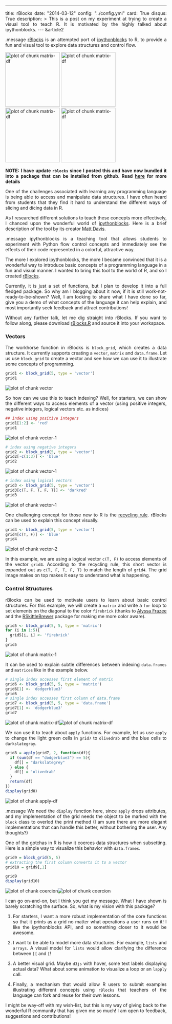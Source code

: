 ---
title: rBlocks
date: "2014-03-12"
config: "../config.yml"
card: True
disqus: True
description: >
  This is a post on my experiment at trying to create a visual tool to teach R. It is motivated by the highly talked about ipythonblocks. 
--- &article2



.message [rBlocks](rblocks.R) is an attempted port of [ipythonblocks](http://nbviewer.ipython.org/github/jiffyclub/ipythonblocks/blob/master/demos/ipythonblocks_demo.ipynb) to R, to provide a fun and visual tool to explore data structures and control flow.

<div style='display:block; margin: auto auto;'>
<img src="assets/fig/matrix-1.png" title="plot of chunk matrix-df" alt="plot of chunk matrix-df" style="display:inline" width=170px/>
<img src="assets/fig/matrix-df1.png" title="plot of chunk matrix-df" alt="plot of chunk matrix-df" style="display:inline" width=170px />
<img src="assets/fig/matrix-df2.png" title="plot of chunk matrix-df" alt="plot of chunk matrix-df" style="display:inline" width=170px />
<img src="assets/fig/apply-df.png" title="plot of chunk matrix-df" alt="plot of chunk matrix-df" style="display:inline" width=170px />
</div>

__NOTE: I have update `rblocks` since I posted this and have now bundled it into a package that can be installed from github. Read [here](../rblocks-pkg) for more details__

One of the challenges associated with learning any programming language is being able to access and manipulate data structures. I have often heard from students that they find it hard to understand the different ways of slicing and dicing data in R. 

As I researched different solutions to teach these concepts more effectively, I chanced upon the wonderful world of [ipythonblocks](http://nbviewer.ipython.org/github/jiffyclub/ipythonblocks/blob/master/demos/ipythonblocks_demo.ipynb). Here is a brief description of the tool by its creator [Matt Davis](http://penandpants.com/).

.message ipythonblocks is a teaching tool that allows students to experiment with Python flow control concepts and immediately see the effects of their code represented in a colorful, attractive way. 

The more I explored ipythonblocks, the more I became convinced that it is a wonderful way to introduce basic concepts of a programming language in a fun and visual manner. I wanted to bring this tool to the world of R, and so I created [rBlocks](rblocks.R). 

Currently, it is just a set of functions, but I plan to develop it into a full fledged package. So why am I blogging about it now, if it is still work-not-ready-to-be-shown? Well, I am looking to share what I have done so far, give you a demo of what concepts of the language it can help explain, and most importantly seek feedback and attract contributions!

Without any further talk, let me dig straight into rBlocks. If you want to follow along, please download [rBlocks.R](rblocks.R) and source it into your workspace.

### Vectors

The workhorse function in rBlocks is `block_grid`, which creates a data structure. It currently supports creating a `vector`, `matrix` and `data.frame`. Let us use `block_grid` to create a vector and see how we can use it to illustrate some concepts of programming.



```r
grid1 <- block_grid(5, type = 'vector')
grid1
```

![plot of chunk vector](assets/fig/vector.png) 

So how can we use this to teach indexing? Well, for starters, we can show the different ways to access elements of a vector (using positive integers, negative integers, logical vectors etc. as indices)


```r
## index using positive integers
grid1[1:2] <- 'red'
grid1
```

![plot of chunk vector-1](assets/fig/vector-11.png) 

```r
# index using negative integers
grid2 <- block_grid(5, type = 'vector')
grid2[-c(1:3)] <- 'blue'
grid2
```

![plot of chunk vector-1](assets/fig/vector-12.png) 

```r
# index using logical vectors
grid3 <- block_grid(5, type = 'vector')
grid3[c(T, F, T, F, T)] <- 'darkred'
grid3
```

![plot of chunk vector-1](assets/fig/vector-13.png) 

One challenging concept for those new to R is the [recycling rule](http://cran.r-project.org/doc/manuals/R-intro.html#The-recycling-rule). rBlocks can be used to explain this concept visually. 


```r
grid4 <- block_grid(5, type = 'vector')
grid4[c(T, F)] <- 'blue'
grid4
```

![plot of chunk vector-2](assets/fig/vector-2.png) 

In this example, we are using a logical vector `c(T, F)` to access elements of the vector `grid4`. According to the recycling rule, this short vector is expanded out as `c(T, F, T, F, T)` to match the length of `grid4`. The grid image makes on top makes it easy to understand what is happening.

### Control Structures

rBlocks can be used to motivate users to learn about basic control structures. For this example, we will create a `matrix` and write a `for` loop to set elements on the diagonal to the color `firebrick` (thanks to [Alyssa Frazee](alyssafrazee.com) and the [RSkittleBrewer](http://alyssafrazee.com/RSkittleBrewer.html)  package for making me more color aware).


```r
grid5 <- block_grid(5, 5, type = 'matrix')
for (i in 1:5){
  grid5[i, i] <- 'firebrick'
}
grid5
```

![plot of chunk matrix-1](assets/fig/matrix-1.png) 

It can be used to explain subtle differences between indexing `data.frames` and `matrices` like in the example below.


```r
# single index accesses first element of matrix
grid6 <- block_grid(5, 5, type = 'matrix')
grid6[1] <- 'dodgerblue3'
grid6
# single index accesses first column of data.frame
grid7 <- block_grid(5, 5, type = 'data.frame')
grid7[1] <- 'dodgerblue3'
grid7
```

<img src="assets/fig/matrix-df1.png" title="plot of chunk matrix-df" alt="plot of chunk matrix-df" style="display:inline" /><img src="assets/fig/matrix-df2.png" title="plot of chunk matrix-df" alt="plot of chunk matrix-df" style="display:inline" />

We can use it to teach about `apply` functions. For example, let us use `apply` to change the light green cells in `grid7` to `olivedrab` and the blue cells to `darkslategray`.


```r
grid8 = apply(grid7, 2, function(df){
  if (sum(df == "dodgerblue3") == 5){
    df[] = "darkslategrey"
  } else {
    df[] = 'olivedrab'
  }
  return(df)
})
display(grid8)
```

![plot of chunk apply-df](assets/fig/apply-df.png) 

.message We need the `display` function here, since `apply` drops attributes, and my implementation of the grid needs the object to be marked with the `block` class to overlod the print method (I am sure there are more elegant implementations that can handle this better, without bothering the user. Any thoughts?)

One of the gotchas in R is how it coerces data structures when subsetting. Here is a simple way to visualize this behavior with `data.frames`.


```r
grid9 = block_grid(5, 5)
# extracting the first column converts it to a vector
grid10 = grid9[,1]

grid9
display(grid10)
```

<img src="assets/fig/coercion1.png" title="plot of chunk coercion" alt="plot of chunk coercion" style="display:inline" /><img src="assets/fig/coercion2.png" title="plot of chunk coercion" alt="plot of chunk coercion" style="display:inline" />

I can go on-and-on, but I think you get my message. What I have shown is barely scratching the surface. So, what is my vision with this package? 

1. For starters, I want a more robust implementation of the core functions so that it prints as a grid no matter what operations a user runs on it! I like the ipythonblocks API, and so something closer to it would be awesome.

2. I want to be able to model more data structures. For example, `lists` and `arrays`. A visual model for `lists` would allow clarifying the difference between `[[` and `[`!

3. A better visual grid. Maybe `d3js` with hover, some text labels displaying actual data? What about some animation to visualize a loop or an `lapply` call.

4. Finally, a mechanism that would allow R users to submit examples illustrating different concepts using `rBlocks` that teachers of the language can fork and reuse for their own lessons.

I might be way-off with my wish-list, but this is my way of giving back to the wonderful R community that has given me so much! I am open to feedback, suggestions and contributions!


<style>
 p {text-align: justify;}
</style>


